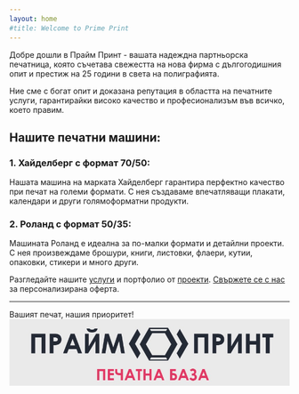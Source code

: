 ```yaml
---
layout: home
#title: Welcome to Prime Print
---
```


<link rel="stylesheet" href="/assets/custom.css">

Добре дошли в Прайм Принт - вашата надеждна партньорска печатница, която съчетава свежестта на нова фирма с дългогодишния опит и престиж на 25 години в света на полиграфията. 

Ние сме с богат опит и доказана репутация в областта на печатните услуги, гарантирайки високо качество и професионализъм във всичко, което правим.

## Нашите печатни машини:

### 1. **Хайделберг с формат 70/50:**
Нашата машина на марката Хайделберг гарантира перфектно качество при печат на големи формати. С нея създаваме впечатляващи плакати, календари и други голямоформатни продукти.

### 2.	**Роланд с формат 50/35:** 
Машината Роланд е идеална за по-малки формати и детайлни проекти. С нея произвеждаме брошури, книги, листовки, флаери, кутии, опаковки, стикери и много други.

Разгледайте нашите [услуги](/services) и портфолио от [проекти](/portfolio). [Свържете се с нас](/contact) за персонализирана оферта.

---
Вашият печат, нашия приоритет!
![Image3](/assets/Logo.png)